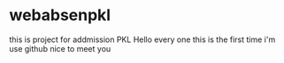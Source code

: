 # webabsenpkl
this is project for addmission PKL
Hello every one this is the first time i'm use github nice to meet you
